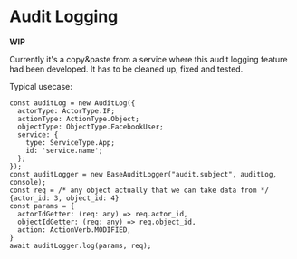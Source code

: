 # Audit Logging

**WIP**

Currently it's a copy&paste from a service where this audit logging feature had been developed. It has to be cleaned up, fixed and tested.

Typical usecase:

```
const auditLog = new AuditLog({
  actorType: ActorType.IP;
  actionType: ActionType.Object;
  objectType: ObjectType.FacebookUser;
  service: {
    type: ServiceType.App;
    id: 'service.name';
  };
});
const auditLogger = new BaseAuditLogger("audit.subject", auditLog, console);
const req = /* any object actually that we can take data from */ {actor_id: 3, object_id: 4}
const params = {
  actorIdGetter: (req: any) => req.actor_id,
  objectIdGetter: (req: any) => req.object_id,
  action: ActionVerb.MODIFIED,
}
await auditLogger.log(params, req);
```
